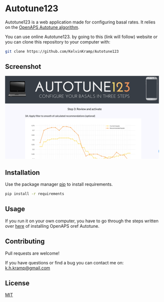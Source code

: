 # Autotune123

Autotune123 is a web application made for configuring basal rates. It relies on the [OpenAPS Autotune algorithm](https://github.com/openaps/oref0). 

You can use online Autotune123. by going to this (link will follow) website or you can clone this repository to your computer with:

```bash
git clone https://github.com/KelvinKramp/Autotune123
```

## Screenshot
![screenshot](https://github.com/KelvinKramp/Autotune123/blob/master/assets/screenshot.png)

## Installation

Use the package manager [pip](https://pip.pypa.io/en/stable/) to install requirements.

```bash
pip install -r requirements
```

## Usage

If you run it on your own computer, you have to go through the steps written over [here](https://openaps.readthedocs.io/en/latest/docs/Customize-Iterate/autotune.html) of installing OpenAPS oref Autotune. 

## Contributing
Pull requests are welcome!

If you have questions or find a bug you can contact me on: k.h.kramp@gmail.com

## License
[MIT](https://choosealicense.com/licenses/mit/)